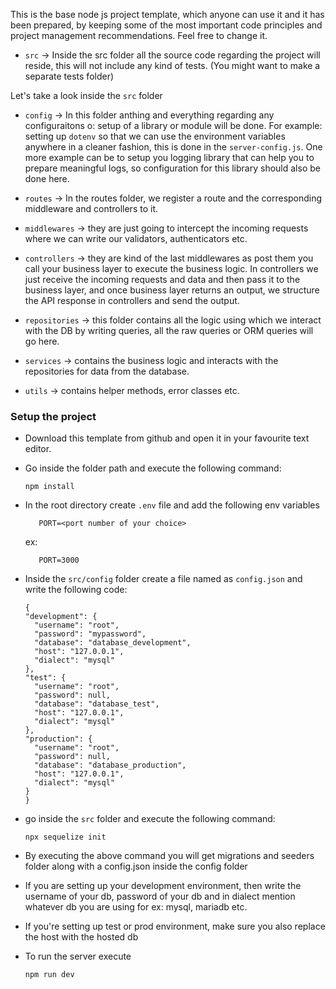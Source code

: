 This is the base node js project template, which anyone can use it and it has been prepared, by keeping some of the most important code principles and project management recommendations. Feel free to change it.

- `src` -> Inside the src folder all the source code regarding the project will reside, this will not include any kind of tests. (You might want to make a separate tests folder)

Let's take a look inside the `src` folder

- `config` -> In this folder anthing and everything regarding any configuraitons o: setup of a library or module will be done. For example: setting up `dotenv` so that we can use the environment variables anywhere in a cleaner fashion, this is done in the `server-config.js`. One more example can be to setup you logging library that can help you to prepare meaningful logs, so configuration for this library should also be done here.

- `routes` -> In the routes folder, we register a route and the corresponding middleware and controllers to it.

- `middlewares` -> they are just going to intercept the incoming requests where we can write our validators, authenticators etc.

- `controllers` -> they are kind of the last middlewares as post them you call your business layer to execute the business logic. In controllers we just receive the incoming requests and data and then pass it to the business layer, and once business layer returns an output, we structure the API response in controllers and send the output.

- `repositories` -> this folder contains all the logic using which we interact with the DB by writing queries, all the raw queries or ORM queries will go here.

- `services` -> contains the business logic and interacts with the repositories for data from the database.

- `utils` -> contains helper methods, error classes etc.

### Setup the project

- Download this template from github and open it in your favourite text editor.
- Go inside the folder path and execute the following command:
  ```
  npm install
  ```
- In the root directory create `.env` file and add the following env variables
  ```
     PORT=<port number of your choice>
  ```
  ex:
  ```
     PORT=3000
  ```
- Inside the `src/config` folder create a file named as `config.json` and write the following code:

  ```
  {
  "development": {
    "username": "root",
    "password": "mypassword",
    "database": "database_development",
    "host": "127.0.0.1",
    "dialect": "mysql"
  },
  "test": {
    "username": "root",
    "password": null,
    "database": "database_test",
    "host": "127.0.0.1",
    "dialect": "mysql"
  },
  "production": {
    "username": "root",
    "password": null,
    "database": "database_production",
    "host": "127.0.0.1",
    "dialect": "mysql"
  }
  }
  ```

- go inside the `src` folder and execute the following command:
  ```
  npx sequelize init
  ```
- By executing the above command you will get migrations and seeders folder along with a config.json inside the config folder
- If you are setting up your development environment, then write the username of your db, password of your db and in dialect mention whatever db you are using for ex: mysql, mariadb etc.
- If you're setting up test or prod environment, make sure you also replace the host with the hosted db
- To run the server execute
  ```
  npm run dev
  ```
